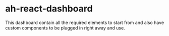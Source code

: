 # ah-react-dashboard
This dashboard contain all the required elements to start from and also have custom components to be plugged in right away and use.
